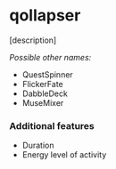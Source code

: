 # qollapser

[description]

*Possible other names:*
- QuestSpinner
- FlickerFate
- DabbleDeck
- MuseMixer

### Additional features
- Duration
- Energy level of activity
